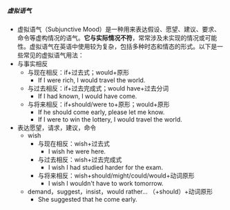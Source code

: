 ##### 虚拟语气
- 虚拟语气（Subjunctive Mood）是一种用来表达假设、愿望、建议、要求、命令等虚构情况的语气。**它与实际情况不符**，常常涉及未实现的情况或可能性。虚拟语气在英语中使用较为复杂，包括多种时态和情态的形式。以下是一些常见的虚拟语气用法：
- 与事实相反  
	- 与现在相反：if+过去式；would+原形  
		- If I were rich, I would travel the world.
	- 与过去相反：if+过去完成式；would have+过去分词  
		- If I had known, I would have come.
	- 与将来相反：if+should/were to+原形；would+原形  
		- If he should come early, please let me know.
		- If I were to win the lottery, I would travel the world.
- 表达愿望，请求，建议，命令  
	- wish  
		- 与现在相反：wish+过去式  
			- I wish he were here.
		- 与过去相反：wish+过去完成式  
			- I wish I had studied harder for the exam.
		- 与将来相反：wish+should/might/could/would+动词原形
			- I wish I wouldn't have to work tomorrow.
	- demand，suggest，insist，would rather… （+should）+动词原形
		- She suggested that he come early.